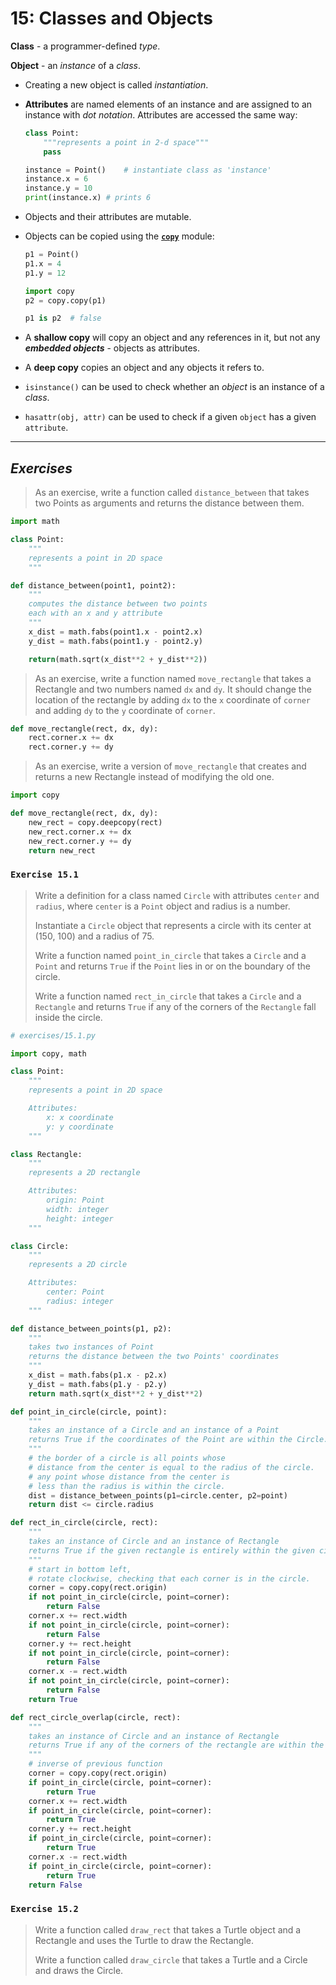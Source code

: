 # 15: Classes and Objects

**Class** - a programmer-defined *type*.

**Object** - an *instance* of a *class*.

* Creating a new object is called *instantiation*.

* **Attributes** are named elements of an instance and are assigned to an instance with *dot notation*. Attributes are accessed the same way:

  ```python
  class Point:
      """represents a point in 2-d space"""
      pass
  
  instance = Point()	# instantiate class as 'instance'
  instance.x = 6
  instance.y = 10
  print(instance.x)	# prints 6
  ```

* Objects and their attributes are mutable.

* Objects can be copied using the [**`copy`**](https://docs.python.org/3.7/library/copy.html) module:

  ```python
  p1 = Point()
  p1.x = 4
  p1.y = 12
  
  import copy
  p2 = copy.copy(p1)
  
  p1 is p2	# false
  ```

* A **shallow copy** will copy an object and any references in it, but not any ***embedded objects*** - objects as attributes.

* A **deep copy** copies an object and any objects it refers to.

* `isinstance()` can be used to check whether an *object* is an instance of a *class*.

* `hasattr(obj, attr)` can be used to check if a given `object` has a given `attribute`.

---

## *Exercises*

>As an exercise, write a function called `distance_between` that takes two Points as arguments and returns the distance between them.

```python
import math

class Point:
    """
    represents a point in 2D space
    """

def distance_between(point1, point2):
    """
    computes the distance between two points
    each with an x and y attribute
    """
    x_dist = math.fabs(point1.x - point2.x)
    y_dist = math.fabs(point1.y - point2.y)

    return(math.sqrt(x_dist**2 + y_dist**2))

```

> As an exercise, write a function named `move_rectangle` that takes a Rectangle and two numbers named `dx` and `dy`. It should change the location of the rectangle by adding `dx` to the `x` coordinate of `corner` and adding `dy` to the `y` coordinate of `corner`.

```python
def move_rectangle(rect, dx, dy):
    rect.corner.x += dx
    rect.corner.y += dy
```

> As an exercise, write a version of `move_rectangle` that creates and returns a new Rectangle instead of modifying the old one.

```python
import copy

def move_rectangle(rect, dx, dy):
    new_rect = copy.deepcopy(rect)
    new_rect.corner.x += dx
    new_rect.corner.y += dy
    return new_rect
```

### `Exercise 15.1`

> Write a definition for a class named `Circle` with attributes `center` and `radius`, where `center` is a `Point` object and radius is a number.
>
> Instantiate a `Circle` object that represents a circle with its center at (150, 100) and a radius of 75.
>
> Write a function named `point_in_circle` that takes a `Circle` and a `Point` and returns `True` if the `Point` lies in or on the boundary of the circle.
>
> Write a function named `rect_in_circle` that takes a `Circle` and a `Rectangle` and returns `True` if any of the corners of the `Rectangle` fall inside the circle.

```python
# exercises/15.1.py

import copy, math

class Point:
    """
    represents a point in 2D space

    Attributes:
        x: x coordinate
        y: y coordinate
    """

class Rectangle:
    """
    represents a 2D rectangle

    Attributes:
        origin: Point
        width: integer
        height: integer
    """

class Circle:
    """
    represents a 2D circle

    Attributes:
        center: Point
        radius: integer
    """

def distance_between_points(p1, p2):
    """
    takes two instances of Point
    returns the distance between the two Points' coordinates
    """
    x_dist = math.fabs(p1.x - p2.x)
    y_dist = math.fabs(p1.y - p2.y)
    return math.sqrt(x_dist**2 + y_dist**2)

def point_in_circle(circle, point):
    """
    takes an instance of a Circle and an instance of a Point
    returns True if the coordinates of the Point are within the Circle.
    """
    # the border of a circle is all points whose
    # distance from the center is equal to the radius of the circle.
    # any point whose distance from the center is
    # less than the radius is within the circle.
    dist = distance_between_points(p1=circle.center, p2=point)
    return dist <= circle.radius

def rect_in_circle(circle, rect):
    """
    takes an instance of Circle and an instance of Rectangle
    returns True if the given rectangle is entirely within the given circle.
    """
    # start in bottom left,
    # rotate clockwise, checking that each corner is in the circle.
    corner = copy.copy(rect.origin)
    if not point_in_circle(circle, point=corner):
        return False
    corner.x += rect.width
    if not point_in_circle(circle, point=corner):
        return False
    corner.y += rect.height
    if not point_in_circle(circle, point=corner):
        return False
    corner.x -= rect.width
    if not point_in_circle(circle, point=corner):
        return False
    return True

def rect_circle_overlap(circle, rect):
    """
    takes an instance of Circle and an instance of Rectangle
    returns True if any of the corners of the rectangle are within the circle.
    """
    # inverse of previous function
    corner = copy.copy(rect.origin)
    if point_in_circle(circle, point=corner):
        return True
    corner.x += rect.width
    if point_in_circle(circle, point=corner):
        return True
    corner.y += rect.height
    if point_in_circle(circle, point=corner):
        return True
    corner.x -= rect.width
    if point_in_circle(circle, point=corner):
        return True
    return False

```

### `Exercise 15.2`

> Write a function called `draw_rect` that takes a Turtle object and a Rectangle and uses the Turtle to draw the Rectangle.
>
> Write a function called `draw_circle` that takes a Turtle and a Circle and draws the Circle.

```python

```

